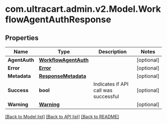 
# com.ultracart.admin.v2.Model.WorkflowAgentAuthResponse

## Properties

Name | Type | Description | Notes
------------ | ------------- | ------------- | -------------
**AgentAuth** | [**WorkflowAgentAuth**](WorkflowAgentAuth.md) |  | [optional] 
**Error** | [**Error**](Error.md) |  | [optional] 
**Metadata** | [**ResponseMetadata**](ResponseMetadata.md) |  | [optional] 
**Success** | **bool** | Indicates if API call was successful | [optional] 
**Warning** | [**Warning**](Warning.md) |  | [optional] 

[[Back to Model list]](../README.md#documentation-for-models)
[[Back to API list]](../README.md#documentation-for-api-endpoints)
[[Back to README]](../README.md)

